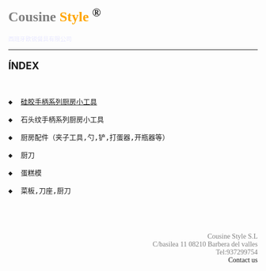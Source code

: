 ﻿

<html>
<body background="image1.png">

<h1 style="font-family:comic-sans"> 
<span class="grey"> Cousine </span> 
<span class="orange">Style</span>
<sup>®</sup> 
</h1>

<style>
.orange{color:orange}
.grey{color:grey}
</style>

<p style="color:#e8e8ff;font-family:宋体"><small>西班牙欧锐餐具有限公司</small></p>

<hr />

<P STYLE="FONT-SIZE:20PX">
<B>
ÍNDEX
</P>
</B>

<pre>
<p> 
◆  <a href="./2.html">硅胶手柄系列厨房小工具</a>   

◆  石头纹手柄系列厨房小工具

◆  厨房配件（夹子工具,勺,铲,打蛋器,开瓶器等）

◆  厨刀       

◆  蛋糕模        

◆  菜板,刀座,厨刀


</p>
</pre>



<P style="font-family:times;color:grey;text-align:right">
Cousine Style S.L <br/>
C/basilea 11 08210 Barbera del valles<br/>
 Tel:937299754<br/>
<a href="mailto:cousinestyle@hotmail.com" style="text-decoration:none">Contact us</a>
</P>





</body>
</html>
